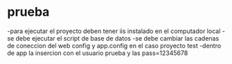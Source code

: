 # prueba
-para ejecutar el proyecto deben  tener  iis instalado en el computador local 
-se debe ejecutar  el script de base de datos 
-se debe cambiar las cadenas de  coneccion del web config y app.config en el caso proyecto test
-dentro de app la insercion  con el usuario prueba y  las pass=12345678
